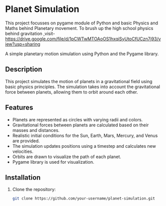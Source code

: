 # Planet Simulation
This project focusses on pygame module of Python and basic Physics and Maths behind Planetary movement.
To brush up the high school physics behind gravitation ,visit-
https://drive.google.com/file/d/1pCWTwMTOAoOS1hxqiSyUtoCfUCzn7j93/view?usp=sharing

A simple planetary motion simulation using Python and the Pygame library.


## Description

This project simulates the motion of planets in a gravitational field using basic physics principles. The simulation takes into account the gravitational force between planets, allowing them to orbit around each other.

## Features

- Planets are represented as circles with varying radii and colors.
- Gravitational forces between planets are calculated based on their masses and distances.
- Realistic initial conditions for the Sun, Earth, Mars, Mercury, and Venus are provided.
- The simulation updates positions using a timestep and calculates new velocities.
- Orbits are drawn to visualize the path of each planet.
- Pygame library is used for visualization.

## Installation

1. Clone the repository:

   ```bash
   git clone https://github.com/your-username/planet-simulation.git

